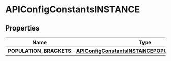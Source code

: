 
# APIConfigConstantsINSTANCE

## Properties
Name | Type | Description | Notes
------------ | ------------- | ------------- | -------------
**POPULATION_BRACKETS** | [**APIConfigConstantsINSTANCEPOPULATIONBRACKETS**](APIConfigConstantsINSTANCEPOPULATIONBRACKETS.md) |  |  [optional]



